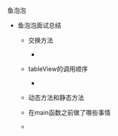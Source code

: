 鱼泡泡

- 鱼泡泡面试总结

  - 交换方法

    - 

  - tableView的调用顺序

    - 

  - 动态方法和静态方法

    

  - 在main函数之前做了哪些事情

  - 

    ​	